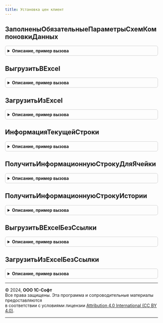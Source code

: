 ```yaml
---
title: Установка цен клиент
---
```



## ЗаполненыОбязательныеПараметрыСхемКомпоновкиДанных
<details style="margin: 1em 0; padding: 0.5em; border: 1px solid #ccc; border-radius: 6px;">

<summary style="font-weight: bold; cursor: pointer;">Описание, пример вызова</summary>

```bsl

// Проверяет заполненность обязательных параметров схем компоновки данных,
// используемых для расчета цен.
//
// Параметры:
//  Форма - см. УстановкаЦенСервер.ПостроитьДеревоЦен.Форма
//
// Возвращаемое значение:
//  Булево - Признак наличия ошибок.
//
Функция ЗаполненыОбязательныеПараметрыСхемКомпоновкиДанных(Форма) Экспорт
```

Пример вызова
```bsl
Результат = УстановкаЦенКлиент.ЗаполненыОбязательныеПараметрыСхемКомпоновкиДанных(Форма) 
```
</details>

## ВыгрузитьВExcel
<details style="margin: 1em 0; padding: 0.5em; border: 1px solid #ccc; border-radius: 6px;">

<summary style="font-weight: bold; cursor: pointer;">Описание, пример вызова</summary>

```bsl

// Выгружает дерево цен в Excel
//
// Параметры:
//  Форма - см. УстановкаЦенСервер.ПостроитьДеревоЦен.Форма
//  ПараметрыПечати - Структура - параметры печати, используемые при формировании печатной формы.
//
// Результат:
//  Файл, результат выгрузки.
//
Процедура ВыгрузитьВExcel(Форма, ПараметрыПечати) Экспорт
```

Пример вызова
```bsl
УстановкаЦенКлиент.ВыгрузитьВExcel(Форма, ПараметрыПечати) 
```
</details>

## ЗагрузитьИзExcel
<details style="margin: 1em 0; padding: 0.5em; border: 1px solid #ccc; border-radius: 6px;">

<summary style="font-weight: bold; cursor: pointer;">Описание, пример вызова</summary>

```bsl

// Загружает данные из Excel в дерево цен формы
//
// Параметры:
//  Форма - ФормаКлиентскогоПриложения - Форма, в которую необходимо загрузить данные из Excel
//  ПрисоединенныйФайл - ОпределяемыйТип.ПрисоединенныйФайл - ссылка на элемент справочника с файлом..
//
Процедура ЗагрузитьИзExcel(Форма, ПрисоединенныйФайл) Экспорт
```

Пример вызова
```bsl
УстановкаЦенКлиент.ЗагрузитьИзExcel(Форма, ПрисоединенныйФайл) 
```
</details>

## ИнформацияТекущейСтроки
<details style="margin: 1em 0; padding: 0.5em; border: 1px solid #ccc; border-radius: 6px;">

<summary style="font-weight: bold; cursor: pointer;">Описание, пример вызова</summary>

```bsl

// Параметры:
// 	Элементы - ЭлементыФормы - Элементы обрабатываемой формы. Должны включать:
// 	* ДеревоЦен - ДеревоЗначений, ТаблицаФормы, ДанныеФормыЭлементДерева, ДанныеФормыДерево - основной элемент формы с деревом цен
// 	ВыбранныеЦены - ТаблицаЗначений -
// 	ДатаДействующихЦен - Дата
// 	ТекущаяДата - Дата
// 	ИспользоватьХарактеристикиНоменклатуры - Булево
// 	НеИспользоватьФормулы - Булево
// Возвращаемое значение:
// 	ФорматированнаяСтрока, Строка -
Функция ИнформацияТекущейСтроки(Элементы, Экспорт
```

Пример вызова
```bsl
Результат = УстановкаЦенКлиент.ИнформацияТекущейСтроки(Элементы, );
```
</details>

## ПолучитьИнформационнуюСтрокуДляЯчейки
<details style="margin: 1em 0; padding: 0.5em; border: 1px solid #ccc; border-radius: 6px;">

<summary style="font-weight: bold; cursor: pointer;">Описание, пример вызова</summary>

```bsl


// Параметры:
// 	Элементы - ЭлементыФормы
// 	ВыбранныеЦены - ТаблицаЗначений -
// 	ДатаДействующихЦен - Дата
// 	ТекущаяДата - Дата
// 	ИспользоватьХарактеристикиНоменклатуры - Булево
// 	ТекущееМаркетинговоеМероприятие - СправочникСсылка.МаркетинговыеМероприятия
// 	ЕстьЦенаУстановленнаяБудующейДатой - Булево
// 	ВидЦены - СправочникСсылка.ВидыЦен
// Возвращаемое значение:
// 	ФорматированнаяСтрока, Строка - Описание
Функция ПолучитьИнформационнуюСтрокуДляЯчейки(Элементы, Экспорт
```

Пример вызова
```bsl
Результат = УстановкаЦенКлиент.ПолучитьИнформационнуюСтрокуДляЯчейки(Элементы, );
```
</details>

## ПолучитьИнформационнуюСтрокуИстории
<details style="margin: 1em 0; padding: 0.5em; border: 1px solid #ccc; border-radius: 6px;">

<summary style="font-weight: bold; cursor: pointer;">Описание, пример вызова</summary>

```bsl


// Формирует информационные строки по истории изменения вида цен
//
// Параметры:
// 	Параметры - Структура:
// 	 * ПредыдущаяВалюта - СправочникСсылка.Валюты
// Возвращаемое значение:
// 	Структура - Описание:
// * ФорматированнаяСтрокаПиктограммаТренда - ФорматированнаяСтрока -
// * ФорматированнаяСтрокаДинамики - ФорматированнаяСтрока -
// * ФорматированнаяСтрокаИстории - ФорматированнаяСтрока -
Функция ПолучитьИнформационнуюСтрокуИстории(Параметры) Экспорт
```

Пример вызова
```bsl
Результат = УстановкаЦенКлиент.ПолучитьИнформационнуюСтрокуИстории(Параметры) 
```
</details>

## ВыгрузитьВExcelБезСсылки
<details style="margin: 1em 0; padding: 0.5em; border: 1px solid #ccc; border-radius: 6px;">

<summary style="font-weight: bold; cursor: pointer;">Описание, пример вызова</summary>

```bsl

// Выгружает дерево цен в Excel
//
// Параметры:
//  Форма - ФормаКлиентскогоПриложения - , в которой необходимо рассчитать цены
//  ПараметрыПечати - Структура - параметры печати, используемые при формировании печатной формы.
//
Процедура ВыгрузитьВExcelБезСсылки(Форма, ПараметрыПечати) Экспорт
```

Пример вызова
```bsl
УстановкаЦенКлиент.ВыгрузитьВExcelБезСсылки(Форма, ПараметрыПечати) 
```
</details>

## ЗагрузитьИзExcelБезСсылки
<details style="margin: 1em 0; padding: 0.5em; border: 1px solid #ccc; border-radius: 6px;">

<summary style="font-weight: bold; cursor: pointer;">Описание, пример вызова</summary>

```bsl

// Загружает данные из Excel в дерево цен формы
//
// Параметры:
//  Форма - ФормаКлиентскогоПриложения - в которую необходимо загрузить данные из Excel.
//
Процедура ЗагрузитьИзExcelБезСсылки(Форма) Экспорт
```

Пример вызова
```bsl
УстановкаЦенКлиент.ЗагрузитьИзExcelБезСсылки(Форма) 
```
</details>

---

© 2024, **ООО 1С-Софт**  
Все права защищены. Эта программа и сопроводительные материалы предоставляются  
в соответствии с условиями лицензии [Attribution 4.0 International (CC BY 4.0)](https://creativecommons.org/licenses/by/4.0/legalcode).

---
